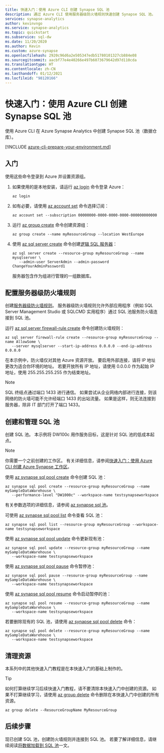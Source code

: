 ```yaml
---
title: 快速入门：使用 Azure CLI 创建 Synapse SQL 池
description: 通过 Azure CLI 使用服务器级防火墙规则快速创建 Synapse SQL 池。
services: synapse-analytics
author: kevinvngo
ms.service: synapse-analytics
ms.topic: quickstart
ms.subservice: sql-dw
ms.date: 11/20/2020
ms.author: Kevin
ms.custom: azure-synapse
ms.openlocfilehash: 2920c96d6a2e505347edb51780101327cb884e08
ms.sourcegitcommit: aacbf77e4e40266e497b6073679642d97d110cda
ms.translationtype: HT
ms.contentlocale: zh-CN
ms.lasthandoff: 01/12/2021
ms.locfileid: "98120166"
---
```

# <a name="quickstart-create-a-synapse-sql-pool-with-azure-cli"></a>快速入门：使用 Azure CLI 创建 Synapse SQL 池

使用 Azure CLI 在 Azure Synapse Analytics 中创建 Synapse SQL 池（数据仓库）。

[!INCLUDE [azure-cli-prepare-your-environment.md](../../../includes/azure-cli-prepare-your-environment.md)]

## <a name="getting-started"></a>入门

使用这些命令登录到 Azure 并设置资源组。

1. 如果使用的是本地安装，请运行 [az login](/cli/azure/reference-index#az_login) 命令登录 Azure：

   ```azurecli
   az login
   ```

1. 如有必要，请使用 [az account set](/cli/azure/account#az_account_set) 命令选择订阅：

   ```azurecli
   az account set --subscription 00000000-0000-0000-0000-000000000000
   ```

1. 运行 [az group create](/cli/azure/group#az_group_create) 命令创建资源组：

   ```azurecli
   az group create --name myResourceGroup --location WestEurope
   ```

1. 使用 [az sql server create](/cli/azure/sql/server#az_sql_server_create) 命令创建[逻辑 SQL 服务器](../../azure-sql/database/logical-servers.md?toc=/azure/synapse-analytics/sql-data-warehouse/toc.json&bc=/azure/synapse-analytics/sql-data-warehouse/breadcrumb/toc.json)：

   ```azurecli
   az sql server create --resource-group myResourceGroup --name mysqlserver \
      --admin-user ServerAdmin --admin-password ChangeYourAdminPassword1
   ```

   服务器包含作为组进行管理的一组数据库。

## <a name="configure-a-server-level-firewall-rule"></a>配置服务器级防火墙规则

创建[服务器级防火墙规则](../../azure-sql/database/firewall-configure.md?toc=/azure/synapse-analytics/sql-data-warehouse/toc.json&bc=/azure/synapse-analytics/sql-data-warehouse/breadcrumb/toc.json)。 服务器级防火墙规则允许外部应用程序（例如 SQL Server Management Studio 或 SQLCMD 实用程序）通过 SQL 池服务防火墙连接到 SQL 池。

运行 [az sql server firewall-rule create](/cli/azure/sql/server/firewall-rule#az_sql_server_firewall_rule_create) 命令创建防火墙规则：

```azurecli
az sql server firewall-rule create --resource-group myResourceGroup --name AllowSome \
   --server mysqlserver --start-ip-address 0.0.0.0 --end-ip-address 0.0.0.0
```

在本示例中，防火墙仅对其他 Azure 资源开放。 要启用外部连接，请将 IP 地址更改为适合你环境的地址。 若要开放所有 IP 地址，请使用 0.0.0.0 作为起始 IP 地址，使用 255.255.255.255 作为结束地址。

> [!NOTE]
> SQL 终结点通过端口 1433 进行通信。 如果尝试从企业网络内部进行连接，则该网络的防火墙可能不允许经端口 1433 的出站流量。 如果是这样，则无法连接到服务器，除非 IT 部门打开了端口 1433。
>

## <a name="create-and-manage-your-sql-pool"></a>创建和管理 SQL 池

创建 SQL 池。 本示例将 DW100c 用作服务目标，这是针对 SQL 池的低成本起点。

> [!NOTE]
> 你需要一个之前创建的工作区。 有关详细信息，请参阅[快速入门：使用 Azure CLI 创建 Azure Synapse 工作区](../quickstart-create-workspace-cli.md)。

使用 [az synapse sql pool create](/cli/azure/ext/synapse/synapse/sql/pool#ext_synapse_az_synapse_sql_pool_create) 命令创建 SQL 池：

```azurecli
az synapse sql pool create --resource-group myResourceGroup --name mySampleDataWarehouse \
   --performance-level "DW1000c" --workspace-name testsynapseworkspace
```

有关参数选项的详细信息，请参阅 [az synapse sql 池](/cli/azure/ext/synapse/synapse/sql/pool)。

可使用 [az synapse sql pool list](/cli/azure/ext/synapse/synapse/sql/pool#ext_synapse_az_synapse_sql_pool_list) 命令查看 SQL 池：

```azurecli
az synapse sql pool list --resource-group myResourceGroup --workspace-name testsynapseworkspace
```

使用 [az synapse sql pool update](/cli/azure/ext/synapse/synapse/sql/pool#ext_synapse_az_synapse_sql_pool_update) 命令更新现有池：

```azurecli
az synapse sql pool update --resource-group myResourceGroup --name mySampleDataWarehouse \
   --workspace-name testsynapseworkspace
```

使用 [az synapse sql pool pause](/cli/azure/ext/synapse/synapse/sql/pool#ext_synapse_az_synapse_sql_pool_pause) 命令暂停池：

```azurecli
az synapse sql pool pause --resource-group myResourceGroup --name mySampleDataWarehouse \
   --workspace-name testsynapseworkspace
```

使用 [az synapse sql pool resume](/cli/azure/ext/synapse/synapse/sql/pool#ext_synapse_az_synapse_sql_pool_resume) 命令启动暂停的池：

```azurecli
az synapse sql pool resume --resource-group myResourceGroup --name mySampleDataWarehouse \
   --workspace-name testsynapseworkspace
```

若要删除现有的 SQL 池，请使用 [az synapse sql pool delete](/cli/azure/ext/synapse/synapse/sql/pool#ext_synapse_az_synapse_sql_pool_delete) 命令：

```azurecli
az synapse sql pool delete --resource-group myResourceGroup --name mySampleDataWarehouse \
   --workspace-name testsynapseworkspace
```

## <a name="clean-up-resources"></a>清理资源

本系列中的其他快速入门教程是在本快速入门的基础上制作的。

> [!TIP]
> 如何打算继续学习后续快速入门教程，请不要清除本快速入门中创建的资源。 如果不打算继续学习，请使用 [az group delete](/cli/azure/group#az_group_delete) 命令删除在本快速入门中创建的所有资源。
>

```azurecli
az group delete --ResourceGroupName MyResourceGroup
```

## <a name="next-steps"></a>后续步骤

现已创建 SQL 池，创建防火墙规则并连接到 SQL 池。 若要了解详细信息，请继续阅读[将数据加载到 SQL 池](./load-data-from-azure-blob-storage-using-copy.md)一文。
